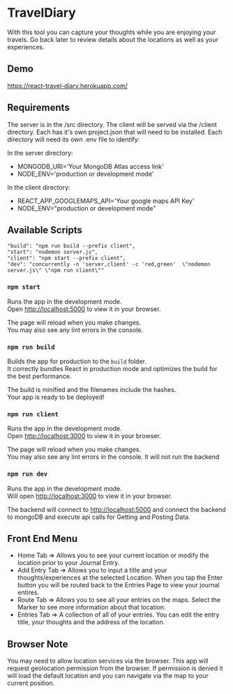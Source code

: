 # TravelDiary

With this tool you can capture your thoughts while you are enjoying your travels.  Go back later to review details about the locations as well as your experiences.

## Demo

https://react-travel-diary.herokuapp.com/

## Requirements

The server is in the /src directory.  The client will be served via the /client directory.  Each has it's own project.json that will need to be installed.  Each directory will need its own .env file to identify:

In the server directory:

* MONGODB_URI='Your MongoDB Atlas access link'
* NODE_ENV='production or development mode'

In the client directory:

* REACT_APP_GOOGLEMAPS_API='Your google maps API Key'
* NODE_ENV="production or development mode"

## Available Scripts

    "build": "npm run build --prefix client",
    "start": "nodemon server.js",
    "client": "npm start --prefix client",
    "dev": "concurrently -n 'server,client' -c 'red,green'  \"nodemon server.js\" \"npm run client\""
### `npm start`

Runs the app in the development mode.\
Open [http://localhost:5000](http://localhost:5000) to view it in your browser.

The page will reload when you make changes.\
You may also see any lint errors in the console.

### `npm run build`

Builds the app for production to the `build` folder.\
It correctly bundles React in production mode and optimizes the build for the best performance.

The build is minified and the filenames include the hashes.\
Your app is ready to be deployed!

### `npm run client`

Runs the app in the development mode.\
Open [http://localhost:3000](http://localhost:3000) to view it in your browser.

The page will reload when you make changes.\
You may also see any lint errors in the console. 
It will not run the backend

### `npm run dev`

Runs the app in the development mode.\
Will open [http://localhost:3000](http://localhost:3000) to view it in your browser.

The backend will connect to  [http://localhost:5000](http://localhost:5000) and connect the backend to mongoDB and execute api calls for Getting and Posting Data.


## Front End Menu

* Home Tab =>  Allows you to see your current location or modify the location prior to your Journal Entry.
* Add Entry Tab => Allows you to input a title and your thoughts/experiences at the selected Location.  When you tap the Enter button you will be routed back to the Entries Page to view your journal entires.
* Route Tab =>  Allows you to see all your entries on the maps.  Select the Marker to see more information about that location.
* Entries Tab =>  A collection of all of your entries.  You can edit the entry title, your thoughts and the address of the location. 

## Browser Note

You may need to allow location services via the browser.  This app will request geolocation permission from the browser.  If permission is denied it will load the default location and you can navigate via the map to your current position. 